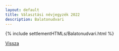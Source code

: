 ```yaml
---
layout: default
title: Választási névjegyzék 2022
description: Balatonudvari
---
```


{% include settlementHTMLs/Balatonudvari.html %}

[Vissza](../)
